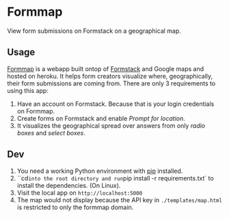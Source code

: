 # Formmap
View form submissions on Formstack on a geographical map.

Usage
-------
[Formmap](http://formmap.herokuapp.com) is a webapp built ontop of [Formstack](http://formstack.com) and Google maps and hosted on heroku. 
It helps form creators visualize where, geographically, their form submissions are coming from.
There are only 3 requirements to using this app:
1. Have an account on Formstack. Because that is your login credentials on Formmap.
2. Create forms on Formstack and enable *Prompt for location*.
3. It visualizes the geographical spread over answers from only *radio boxes* and *select boxes*.

Dev
--------

1. You need a working Python environment with [pip](https://pypi.python.org/pypi/pip) installed.
2. ``cd` into the root directory and run `pip install -r requirements.txt` to install the dependencies. (On Linux).
3. Visit the local app on `http://localhost:5000`
4. The map would not display because the API key in `./templates/map.html` is restricted to only the formmap domain.





